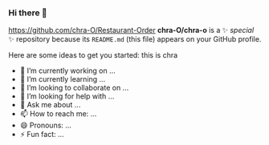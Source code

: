 ### Hi there 👋

https://github.com/chra-O/Restaurant-Order
**chra-O/chra-o** is a ✨ _special_ ✨ repository because its `README.md` (this file) appears on your GitHub profile.

Here are some ideas to get you started:
this is chra
- 🔭 I’m currently working on ...
- 🌱 I’m currently learning ...
- 👯 I’m looking to collaborate on ...
- 🤔 I’m looking for help with ...
- 💬 Ask me about ...
- 📫 How to reach me: ...
- 😄 Pronouns: ...
- ⚡ Fun fact: ...


